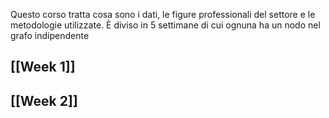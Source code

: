 Questo corso tratta cosa sono i dati, le figure professionali del settore e le metodologie utilizzate. È diviso in 5 settimane di cui ognuna ha un nodo nel grafo indipendente

## [[Week 1]]
## [[Week 2]]




